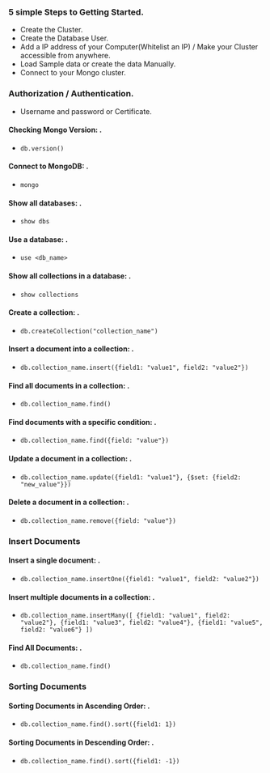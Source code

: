 ### 5 simple Steps to Getting Started.

- Create the Cluster.
- Create the Database User.
- Add a IP address of your Computer(Whitelist an IP) / Make your Cluster accessible from anywhere.
- Load Sample data or create the data Manually.
- Connect to your Mongo cluster.

### Authorization / Authentication.

- Username and password or Certificate.

#### Checking Mongo Version: .

- `db.version()`

#### Connect to MongoDB: .

- `mongo`

#### Show all databases: .

- `show dbs`

#### Use a database: .

- `use <db_name>`

#### Show all collections in a database: .

- `show collections`

#### Create a collection: .

- `db.createCollection("collection_name")`

#### Insert a document into a collection: .

- `db.collection_name.insert({field1: "value1", field2: "value2"})`

#### Find all documents in a collection: .

- `db.collection_name.find()`

#### Find documents with a specific condition: .

- `db.collection_name.find({field: "value"})`

#### Update a document in a collection: .

- `db.collection_name.update({field1: "value1"}, {$set: {field2: "new_value"}})`

#### Delete a document in a collection: .

- `db.collection_name.remove({field: "value"})`

### Insert Documents

#### Insert a single document: .

- `db.collection_name.insertOne({field1: "value1", field2: "value2"})`

#### Insert multiple documents in a collection: .

- `db.collection_name.insertMany([
   {field1: "value1", field2: "value2"},
   {field1: "value3", field2: "value4"},
   {field1: "value5", field2: "value6"}
])`

#### Find All Documents: .

- `db.collection_name.find()`

### Sorting Documents

#### Sorting Documents in Ascending Order: .

- `db.collection_name.find().sort({field1: 1})`

#### Sorting Documents in Descending Order: .

- `db.collection_name.find().sort({field1: -1})`
